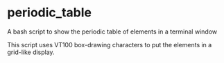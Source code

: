 # periodic_table
A bash script to show the periodic table of elements in a terminal window

This script uses VT100 box-drawing characters to put the elements in a grid-like display.
